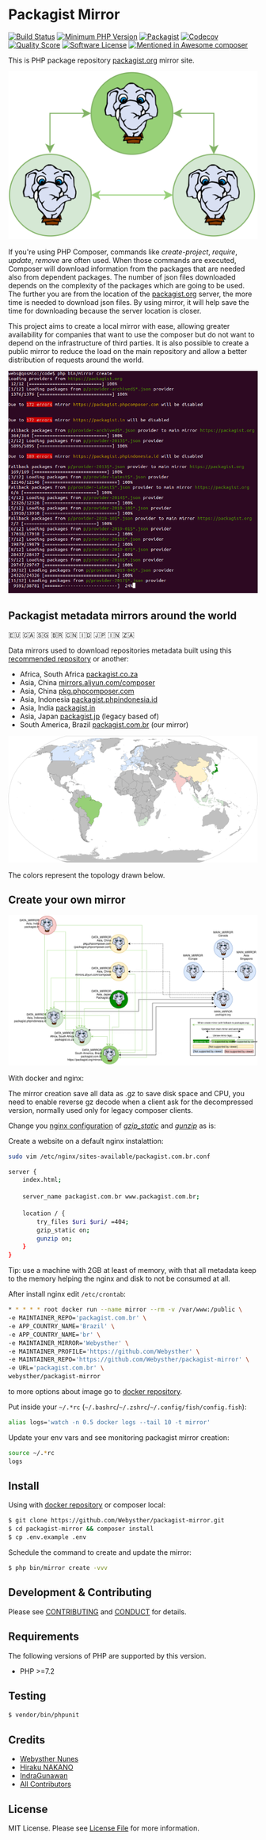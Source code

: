 # Packagist Mirror

[![Build Status](https://goo.gl/PfY1J8)](https://travis-ci.org/Webysther/packagist-mirror)
[![Minimum PHP Version](https://img.shields.io/badge/php-%3E%3D%207.2-8892BF.svg?style=flat-square&maxAge=3600)](https://php.net/)
[![Packagist](https://img.shields.io/packagist/v/webysther/packagist-mirror.svg?style=flat-square)](https://packagist.org/packages/webysther/packagist-mirror)
[![Codecov](https://img.shields.io/codecov/c/github/Webysther/packagist-mirror.svg?style=flat-square)](https://github.com/Webysther/packagist-mirror)
[![Quality Score](https://goo.gl/3LwbA1)](https://scrutinizer-ci.com/g/Webysther/packagist-mirror)
[![Software License](https://goo.gl/FU2Kw1)](LICENSE)
[![Mentioned in Awesome composer](https://awesome.re/mentioned-badge.svg)](https://github.com/jakoch/awesome-composer#packagist-mirrors)

This is PHP package repository [packagist.org](packagist.org) mirror site.

![Mirror creation](/resources/public/logo.svg)

If you're using PHP Composer, commands like *create-project*, *require*, *update*, *remove* are often used. When those commands are executed, Composer will download information from the packages that are needed also from dependent packages. The number of json files downloaded depends on the complexity of the packages which are going to be used. The further you are from the location of the [packagist.org](packagist.org) server, the more time is needed to download json files. By using mirror, it will help save the time for downloading because the server location is closer.

This project aims to create a local mirror with ease, allowing greater availability for companies that want to use the composer but do not want to depend on the infrastructure of third parties. It is also possible to create a public mirror to reduce the load on the main repository and allow a better distribution of requests around the world.

![Mirror creation](/resources/public/mirror-creation.png)

## Packagist metadata mirrors around the world

🇪🇺 🇨🇦 🇸🇬 🇧🇷 🇨🇳 🇮🇩 🇯🇵 🇮🇳 🇿🇦

Data mirrors used to download repositories metadata built using this [recommended repository](https://packagist.org/mirrors) or another:

- Africa, South Africa [packagist.co.za](https://packagist.co.za)
- Asia, China [mirrors.aliyun.com/composer](https://mirrors.aliyun.com/composer)
- Asia, China [pkg.phpcomposer.com](https://packagist.phpcomposer.com)
- Asia, Indonesia [packagist.phpindonesia.id](https://packagist.phpindonesia.id)
- Asia, India [packagist.in](https://packagist.in) 
- Asia, Japan [packagist.jp](https://packagist.jp) (legacy based of)
- South America, Brazil [packagist.com.br](https://packagist.com.br) (our mirror)

![World Map](/resources/public/world_map.svg)

The colors represent the topology drawn below.

## Create your own mirror

![Topology](/resources/public/network.svg)

With docker and nginx:

The mirror creation save all data as .gz to save disk space and CPU, you need to enable reverse gz decode when a client ask for the decompressed version, normally used only for legacy composer clients.

Change you [nginx configuration](https://www.nginx.com/resources/wiki/start/topics/examples/full/) of [*gzip_static*](http://nginx.org/en/docs/http/ngx_http_gunzip_module.html) and [*gunzip*](http://nginx.org/en/docs/http/ngx_http_gzip_static_module.html) as is:

Create a website on a default nginx instalattion:
```bash
sudo vim /etc/nginx/sites-available/packagist.com.br.conf
```

```bash
server {
    index.html;

    server_name packagist.com.br www.packagist.com.br;

    location / {
        try_files $uri $uri/ =404;
        gzip_static on;
        gunzip on;
    }
}
```

Tip: use a machine with 2GB at least of memory, with that all metadata keep to the memory helping the nginx and disk to not be consumed at all.

After install nginx edit `/etc/crontab`:

```bash
* * * * * root docker run --name mirror --rm -v /var/www:/public \
-e MAINTAINER_REPO='packagist.com.br' \
-e APP_COUNTRY_NAME='Brazil' \
-e APP_COUNTRY_NAME='br' \
-e MAINTAINER_MIRROR='Webysther' \
-e MAINTAINER_PROFILE='https://github.com/Webysther' \
-e MAINTAINER_REPO='https://github.com/Webysther/packagist-mirror' \
-e URL='packagist.com.br' \
webysther/packagist-mirror
```
to more options about image go to [docker repository](https://github.com/Webysther/packagist-mirror-docker).

Put inside your `~/.*rc` (`~/.bashrc`/`~/.zshrc`/`~/.config/fish/config.fish`):
```bash
alias logs='watch -n 0.5 docker logs --tail 10 -t mirror'
```

Update your env vars and see monitoring packagist mirror creation:
```bash
source ~/.*rc
logs
```

## Install 

Using with [docker repository](https://github.com/Webysther/packagist-mirror-docker) or composer local:

``` bash
$ git clone https://github.com/Webysther/packagist-mirror.git
$ cd packagist-mirror && composer install
$ cp .env.example .env
```

Schedule the command to create and update the mirror:

```bash
$ php bin/mirror create -vvv
```

## Development & Contributing

Please see [CONTRIBUTING](CONTRIBUTING.md) and [CONDUCT](CONDUCT.md) for details.

## Requirements

The following versions of PHP are supported by this version.

* PHP >=7.2

## Testing

``` bash
$ vendor/bin/phpunit
```

## Credits

- [Webysther Nunes](https://github.com/Webysther)
- [Hiraku NAKANO](https://github.com/hirak)
- [IndraGunawan](https://github.com/IndraGunawan)
- [All Contributors](https://github.com/Webysther/packagist-mirror/contributors)

## License

MIT License. Please see [License File](LICENSE) for more information.
